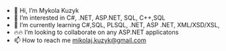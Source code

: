 - 👋 Hi, I’m Mykola Kuzyk
- 👀 I’m interested in C#, .NET, ASP.NET, SQL, C++,SQL
- 🌱 I’m currently learning C#,SQL, PLSQL, .NET, ASP .NET, XML/XSD/XSL, 
- 🔥🔥 I’m looking to collaborate on any ASP.NET applicatons 
- 📫 How to reach me mikolaj.kuzyk@gmail.com


